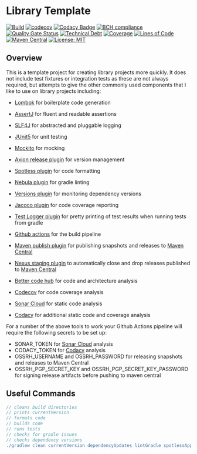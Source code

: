 # Library Template

[![Build](https://github.com/michaelruocco/country-code-formatter/workflows/pipeline/badge.svg)](https://github.com/michaelruocco/country-code-formatter/actions)
[![codecov](https://codecov.io/gh/michaelruocco/country-code-formatter/branch/master/graph/badge.svg?token=FWDNP534O7)](https://codecov.io/gh/michaelruocco/country-code-formatter)
[![Codacy Badge](https://app.codacy.com/project/badge/Grade/272889cf707b4dcb90bf451392530794)](https://www.codacy.com/gh/michaelruocco/country-code-formatter/dashboard?utm_source=github.com&amp;utm_medium=referral&amp;utm_content=michaelruocco/country-code-formatter&amp;utm_campaign=Badge_Grade)
[![BCH compliance](https://bettercodehub.com/edge/badge/michaelruocco/country-code-formatter?branch=master)](https://bettercodehub.com/)
[![Quality Gate Status](https://sonarcloud.io/api/project_badges/measure?project=michaelruocco_country-code-formatter&metric=alert_status)](https://sonarcloud.io/dashboard?id=michaelruocco_country-code-formatter)
[![Technical Debt](https://sonarcloud.io/api/project_badges/measure?project=michaelruocco_country-code-formatter&metric=sqale_index)](https://sonarcloud.io/dashboard?id=michaelruocco_country-code-formatter)
[![Coverage](https://sonarcloud.io/api/project_badges/measure?project=michaelruocco_country-code-formatter&metric=coverage)](https://sonarcloud.io/dashboard?id=michaelruocco_country-code-formatter)
[![Lines of Code](https://sonarcloud.io/api/project_badges/measure?project=michaelruocco_country-code-formatter&metric=ncloc)](https://sonarcloud.io/dashboard?id=michaelruocco_country-code-formatter)
[![Maven Central](https://img.shields.io/maven-central/v/com.github.michaelruocco/country-code-formatter.svg?label=Maven%20Central)](https://search.maven.org/search?q=g:%22com.github.michaelruocco%22%20AND%20a:%22country-code-formatter%22)
[![License: MIT](https://img.shields.io/badge/License-MIT-yellow.svg)](https://opensource.org/licenses/MIT)

## Overview

This is a template project for creating library projects more quickly. It does not include test
fixtures or integration tests as these are not always required, but attempts to give the other
commonly used components that I like to use on library projects including:

*   [Lombok](https://projectlombok.org/) for boilerplate code generation

*   [AssertJ](https://joel-costigliola.github.io/assertj/) for fluent and readable assertions

*   [SLF4J](http://www.slf4j.org/) for abstracted and pluggable logging

*   [JUnit5](https://junit.org/junit5/) for unit testing

*   [Mockito](https://site.mockito.org/) for mocking

*   [Axion release plugin](https://github.com/allegro/axion-release-plugin) for version management

*   [Spotless plugin](https://github.com/diffplug/spotless/tree/main/plugin-gradle) for code formatting

*   [Nebula plugin](https://github.com/nebula-plugins/gradle-lint-plugin) for gradle linting

*   [Versions plugin](https://github.com/ben-manes/gradle-versions-plugin) for monitoring dependency versions

*   [Jacoco plugin](https://docs.gradle.org/current/userguide/jacoco_plugin.html) for code coverage reporting

*   [Test Logger plugin](https://plugins.gradle.org/plugin/com.adarshr.test-logger) for pretty printing of test
    results when running tests from gradle
    
*   [Github actions](https://github.com/actions) for the build pipeline

*   [Maven publish plugin](https://docs.gradle.org/current/userguide/publishing_maven.html) for publishing snapshots
    and releases to [Maven Central](https://search.maven.org/)
    
*   [Nexus staging plugin](https://github.com/Codearte/gradle-nexus-staging-plugin) to automatically close and drop
    releases published to [Maven Central](https://search.maven.org/)

*   [Better code hub](https://bettercodehub.com/) for code and architecture analysis

*   [Codecov](https://codecov.io/) for code coverage analysis

*   [Sonar Cloud](https://sonarcloud.io/) for static code analysis 

*   [Codacy](https://www.codacy.com/) for additional static code and coverage analysis

For a number of the above tools to work your Github Actions pipeline will require the
following secrets to be set up:

*   SONAR_TOKEN for [Sonar Cloud](https://sonarcloud.io/) analysis
*   CODACY_TOKEN for [Codacy](https://www.codacy.com/) analysis
*   OSSRH_USERNAME and OSSRH_PASSWORD for releasing snapshots and releases to Maven Central
*   OSSRH_PGP_SECRET_KEY and OSSRH_PGP_SECRET_KEY_PASSWORD for signing release artifacts before pushing to maven central

## Useful Commands

```gradle
// cleans build directories
// prints currentVersion
// formats code
// builds code
// runs tests
// checks for gradle issues
// checks dependency versions
./gradlew clean currentVersion dependencyUpdates lintGradle spotlessApply build
```